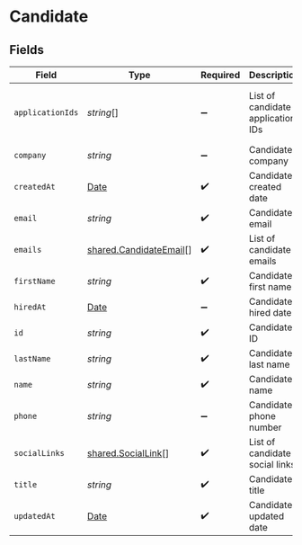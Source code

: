 # Candidate


## Fields

| Field                                                                                         | Type                                                                                          | Required                                                                                      | Description                                                                                   | Example                                                                                       |
| --------------------------------------------------------------------------------------------- | --------------------------------------------------------------------------------------------- | --------------------------------------------------------------------------------------------- | --------------------------------------------------------------------------------------------- | --------------------------------------------------------------------------------------------- |
| `applicationIds`                                                                              | *string*[]                                                                                    | :heavy_minus_sign:                                                                            | List of candidate application IDs                                                             | ["123e4567-e89b-12d3-a456-426614174000","523e1234-e89b-fdd2-a456-762545121101"]               |
| `company`                                                                                     | *string*                                                                                      | :heavy_minus_sign:                                                                            | Candidate company                                                                             | Company Inc.                                                                                  |
| `createdAt`                                                                                   | [Date](https://developer.mozilla.org/en-US/docs/Web/JavaScript/Reference/Global_Objects/Date) | :heavy_check_mark:                                                                            | Candidate created date                                                                        | 2021-01-01T01:01:01.000Z                                                                      |
| `email`                                                                                       | *string*                                                                                      | :heavy_check_mark:                                                                            | Candidate email                                                                               | sestier.romain123@gmail.com                                                                   |
| `emails`                                                                                      | [shared.CandidateEmail](../../../sdk/models/shared/candidateemail.md)[]                       | :heavy_check_mark:                                                                            | List of candidate emails                                                                      |                                                                                               |
| `firstName`                                                                                   | *string*                                                                                      | :heavy_check_mark:                                                                            | Candidate first name                                                                          | Romain                                                                                        |
| `hiredAt`                                                                                     | [Date](https://developer.mozilla.org/en-US/docs/Web/JavaScript/Reference/Global_Objects/Date) | :heavy_minus_sign:                                                                            | Candidate hired date                                                                          | 2021-01-01T01:01:01.000Z                                                                      |
| `id`                                                                                          | *string*                                                                                      | :heavy_check_mark:                                                                            | Candidate ID                                                                                  | 82acdde7-3a5f-4b77-9ed1-9836e0094c20                                                          |
| `lastName`                                                                                    | *string*                                                                                      | :heavy_check_mark:                                                                            | Candidate last name                                                                           | Sestier                                                                                       |
| `name`                                                                                        | *string*                                                                                      | :heavy_check_mark:                                                                            | Candidate name                                                                                | Romain Sestier                                                                                |
| `phone`                                                                                       | *string*                                                                                      | :heavy_minus_sign:                                                                            | Candidate phone number                                                                        | +16178294093                                                                                  |
| `socialLinks`                                                                                 | [shared.SocialLink](../../../sdk/models/shared/sociallink.md)[]                               | :heavy_check_mark:                                                                            | List of candidate social links                                                                |                                                                                               |
| `title`                                                                                       | *string*                                                                                      | :heavy_check_mark:                                                                            | Candidate title                                                                               | Software Engineer                                                                             |
| `updatedAt`                                                                                   | [Date](https://developer.mozilla.org/en-US/docs/Web/JavaScript/Reference/Global_Objects/Date) | :heavy_check_mark:                                                                            | Candidate updated date                                                                        | 2021-01-01T01:01:01.000Z                                                                      |